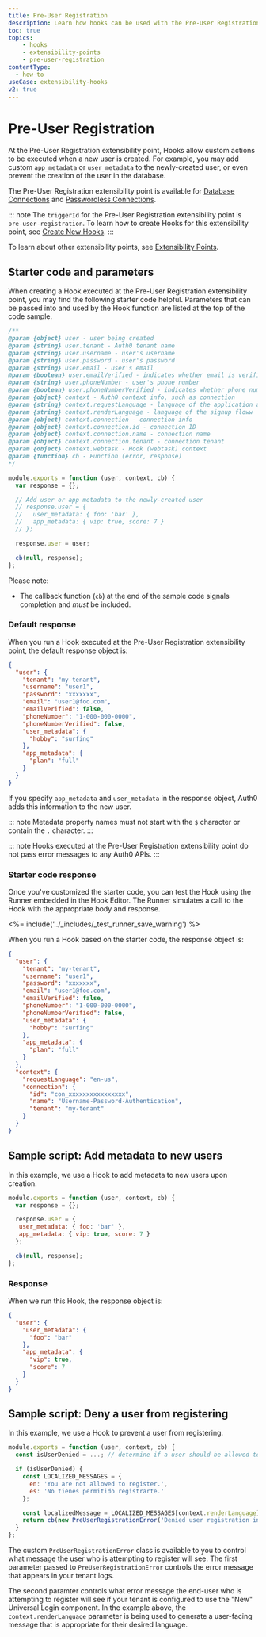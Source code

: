 ```yaml
---
title: Pre-User Registration
description: Learn how hooks can be used with the Pre-User Registration extensibility point, which is available for database connections and passwordless connections.
toc: true
topics:
    - hooks
    - extensibility-points
    - pre-user-registration
contentType:
  - how-to
useCase: extensibility-hooks
v2: true
---
```


# Pre-User Registration

At the Pre-User Registration extensibility point, Hooks allow custom actions to be executed when a new user is created. For example, you may add custom `app_metadata` or `user_metadata` to the newly-created user, or even prevent the creation of the user in the database.

The Pre-User Registration extensibility point is available for [Database Connections](/connections/database) and [Passwordless Connections](/connections/passwordless).

::: note
The `triggerId` for the Pre-User Registration extensibility point is `pre-user-registration`. To learn how to create Hooks for this extensibility point, see [Create New Hooks](/hooks/create).
:::

To learn about other extensibility points, see [Extensibility Points](/hooks/extensibility-points).

## Starter code and parameters

When creating a Hook executed at the Pre-User Registration extensibility point, you may find the following starter code helpful. Parameters that can be passed into and used by the Hook function are listed at the top of the code sample.

```js
/**
@param {object} user - user being created
@param {string} user.tenant - Auth0 tenant name
@param {string} user.username - user's username
@param {string} user.password - user's password
@param {string} user.email - user's email
@param {boolean} user.emailVerified - indicates whether email is verified
@param {string} user.phoneNumber - user's phone number
@param {boolean} user.phoneNumberVerified - indicates whether phone number is verified
@param {object} context - Auth0 context info, such as connection
@param {string} context.requestLanguage - language of the application agent
@param {string} context.renderLanguage - language of the signup floww
@param {object} context.connection - connection info
@param {object} context.connection.id - connection ID
@param {object} context.connection.name - connection name
@param {object} context.connection.tenant - connection tenant
@param {object} context.webtask - Hook (webtask) context
@param {function} cb - Function (error, response)
*/

module.exports = function (user, context, cb) {
  var response = {};

  // Add user or app metadata to the newly-created user
  // response.user = {
  //   user_metadata: { foo: 'bar' },
  //   app_metadata: { vip: true, score: 7 }
  // };

  response.user = user;

  cb(null, response);
};
```

Please note:

* The callback function (`cb`) at the end of the sample code signals completion and *must* be included.

### Default response

When you run a Hook executed at the Pre-User Registration extensibility point, the default response object is:

```json
{
  "user": {
    "tenant": "my-tenant",
    "username": "user1",
    "password": "xxxxxxx",
    "email": "user1@foo.com",
    "emailVerified": false,
    "phoneNumber": "1-000-000-0000",
    "phoneNumberVerified": false,
    "user_metadata": {
      "hobby": "surfing"
    },
    "app_metadata": {
      "plan": "full"
    }
  }
}
```

If you specify `app_metadata` and `user_metadata` in the response object, Auth0 adds this information to the new user.

::: note
Metadata property names must not start with the `$` character or contain the `.` character.
:::

::: note
Hooks executed at the Pre-User Registration extensibility point do not pass error messages to any Auth0 APIs.
:::

### Starter code response

Once you've customized the starter code, you can test the Hook using the Runner embedded in the Hook Editor. The Runner simulates a call to the Hook with the appropriate body and response.

<%= include('../_includes/_test_runner_save_warning') %>

When you run a Hook based on the starter code, the response object is:

```json
{
  "user": {
    "tenant": "my-tenant",
    "username": "user1",
    "password": "xxxxxxx",
    "email": "user1@foo.com",
    "emailVerified": false,
    "phoneNumber": "1-000-000-0000",
    "phoneNumberVerified": false,
    "user_metadata": {
      "hobby": "surfing"
    },
    "app_metadata": {
      "plan": "full"
    }
  },
  "context": {
    "requestLanguage": "en-us",
    "connection": {
      "id": "con_xxxxxxxxxxxxxxxx",
      "name": "Username-Password-Authentication",
      "tenant": "my-tenant"
    }
  }
}
```

## Sample script: Add metadata to new users

In this example, we use a Hook to add metadata to new users upon creation.

```js
module.exports = function (user, context, cb) {
  var response = {};

  response.user = {
   user_metadata: { foo: 'bar' },
   app_metadata: { vip: true, score: 7 }
  };

  cb(null, response);
};
```

### Response

When we run this Hook, the response object is:

```json
{
  "user": {
    "user_metadata": {
      "foo": "bar"
    },
    "app_metadata": {
      "vip": true,
      "score": 7
    }
  }
}
```

## Sample script: Deny a user from registering

In this example, we use a Hook to prevent a user from registering.

```js
module.exports = function (user, context, cb) {
  const isUserDenied = ...; // determine if a user should be allowed to register

  if (isUserDenied) {
    const LOCALIZED_MESSAGES = {
      en: 'You are not allowed to register.',
      es: 'No tienes permitido registrarte.'
    };

    const localizedMessage = LOCALIZED_MESSAGES[context.renderLanguage] || LOCALIZED_MESSAGES['en'];
    return cb(new PreUserRegistrationError('Denied user registration in Pre User Registration Hook', localizedMessage));
  }
};
```

The custom `PreUserRegistrationError` class is available to you to control what message the user who is attempting to register
will see. The first parameter passed to `PreUserRegistrationError` controls the error message that appears in your tenant logs.

The second paramter controls what error message the end-user who is attempting to register will see if your tenant is configured
to use the "New" Universal Login component. In the example above, the `context.renderLanguage` parameter is being used to generate
a user-facing message that is appropriate for their desired language.
